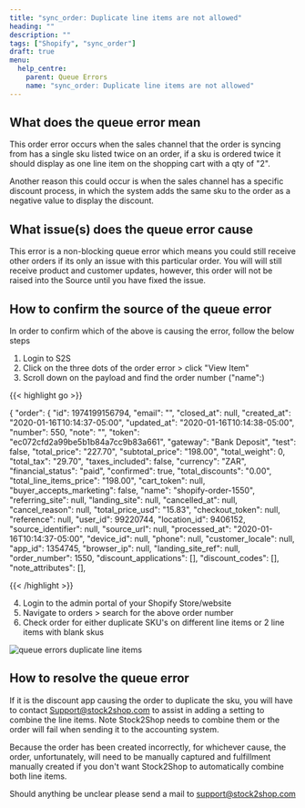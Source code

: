 ```yaml
---
title: "sync_order: Duplicate line items are not allowed"
heading: ""
description: ""
tags: ["Shopify", "sync_order"]
draft: true
menu:
  help_centre:
    parent: Queue Errors
    name: "sync_order: Duplicate line items are not allowed"
---
```


## What does the queue error mean

This order error occurs when the sales channel that the order is syncing from has a single sku listed twice on an order, if a sku is ordered twice it should display as one line item on the shopping cart with a qty of "2".

Another reason this could occur is when the sales channel has a specific discount process, in which the system adds the same sku to the order as a negative value to display the discount.

## What issue(s) does the queue error cause

This error is a non-blocking queue error which means you could still receive other orders if its only an issue with this particular order. You will will still receive product and customer updates, however, this order will not be raised into the Source until you have fixed the issue.

## How to confirm the source of the queue error

In order to confirm which of the above is causing the error, follow the below steps

1. Login to S2S 
2. Click on the three dots of the order error > click "View Item"
3. Scroll down on the payload and find the order number ("name":)

{{< highlight go >}}

{
  "order": {
    "id": 1974199156794,
    "email": "",
    "closed_at": null,
    "created_at": "2020-01-16T10:14:37-05:00",
    "updated_at": "2020-01-16T10:14:38-05:00",
    "number": 550,
    "note": "",
    "token": "ec072cfd2a99be5b1b84a7cc9b83a661",
    "gateway": "Bank Deposit",
    "test": false,
    "total_price": "227.70",
    "subtotal_price": "198.00",
    "total_weight": 0,
    "total_tax": "29.70",
    "taxes_included": false,
    "currency": "ZAR",
    "financial_status": "paid",
    "confirmed": true,
    "total_discounts": "0.00",
    "total_line_items_price": "198.00",
    "cart_token": null,
    "buyer_accepts_marketing": false,
    "name": "shopify-order-1550",
    "referring_site": null,
    "landing_site": null,
    "cancelled_at": null,
    "cancel_reason": null,
    "total_price_usd": "15.83",
    "checkout_token": null,
    "reference": null,
    "user_id": 99220744,
    "location_id": 9406152,
    "source_identifier": null,
    "source_url": null,
    "processed_at": "2020-01-16T10:14:37-05:00",
    "device_id": null,
    "phone": null,
    "customer_locale": null,
    "app_id": 1354745,
    "browser_ip": null,
    "landing_site_ref": null,
    "order_number": 1550,
    "discount_applications": [],
    "discount_codes": [],
    "note_attributes": [],
    
{{< /highlight >}}

4. Login to the admin portal of your Shopify Store/website
5. Navigate to orders > search for the above order number
6. Check order for either duplicate SKU's on different line items or 2 line items with blank skus

![queue errors duplicate line items](/uploads/queue-errors-duplicate-line-items.png)

## How to resolve the queue error

If it is the discount app causing the order to duplicate the sku, you will have to contact Support@stock2shop.com to assist in adding a setting to combine the line items. Note Stock2Shop needs to combine them or the order will fail when sending it to the accounting system.

Because the order has been created incorrectly, for whichever cause, the order, unfortunately, will need to be manually captured and fulfillment manually created if you don't want Stock2Shop to automatically combine both line items.

Should anything be unclear please send a mail to support@stock2shop.com